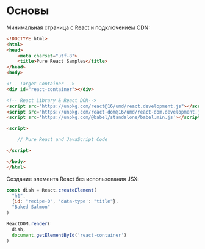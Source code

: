 # Основы

Минимальная страница с React и подключением CDN:
```html
<!DOCTYPE html>
<html>
<head>
    <meta charset="utf-8">
    <title>Pure React Samples</title>
</head>
<body>

<!-- Target Container -->
<div id="react-container"></div>

<!-- React Library & React DOM-->
<script src="https://unpkg.com/react@16/umd/react.development.js"></script>
<script src="https://unpkg.com/react-dom@16/umd/react-dom.development.js"></script>
<script src='https://unpkg.com/@babel/standalone/babel.min.js'></script>

<script>

    // Pure React and JavaScript Code

</script>

</body>
</html>
```

Создание элемента React без использования JSX:
```js
const dish = React.createElement(
  "h1",
  {id: "recipe-0", 'data-type': "title"},
  "Baked Salmon"
)

ReactDOM.render(
  dish,
  document.getElementById('react-container')
)
```

